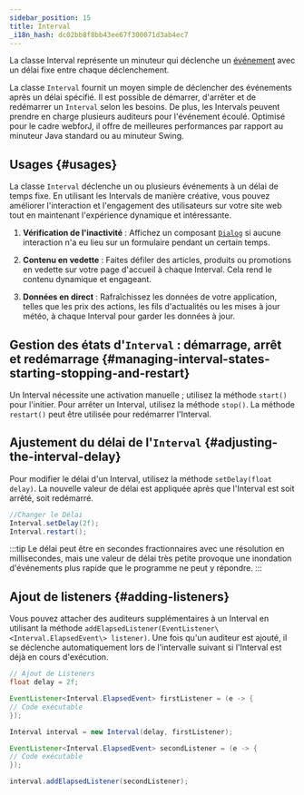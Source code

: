 ```yaml
---
sidebar_position: 15
title: Interval
_i18n_hash: dc02bb8f8bb43ee67f300071d3ab4ec7
---
```

<DocChip chip='since' label='24.02' />
<JavadocLink type="foundation" location="com/webforj/Interval" top='true'/>

La classe <JavadocLink type="foundation" location="com/webforj/Interval" code='true' >Interval</JavadocLink> représente un minuteur qui déclenche un [événement](../building-ui/events) avec un délai fixe entre chaque déclenchement.

La classe `Interval` fournit un moyen simple de déclencher des événements après un délai spécifié. Il est possible de démarrer, d'arrêter et de redémarrer un `Interval` selon les besoins. De plus, les Intervals peuvent prendre en charge plusieurs auditeurs pour l'événement écoulé.
Optimisé pour le cadre webforJ, il offre de meilleures performances par rapport au minuteur Java standard ou au minuteur Swing.

## Usages {#usages}
La classe `Interval` déclenche un ou plusieurs événements à un délai de temps fixe. En utilisant les Intervals de manière créative, vous pouvez améliorer l'interaction et l'engagement des utilisateurs sur votre site web tout en maintenant l'expérience dynamique et intéressante.

1. **Vérification de l'inactivité** : Affichez un composant [`Dialog`](../components/dialog) si aucune interaction n'a eu lieu sur un formulaire pendant un certain temps.

2. **Contenu en vedette** : Faites défiler des articles, produits ou promotions en vedette sur votre page d'accueil à chaque Interval. Cela rend le contenu dynamique et engageant.

3. **Données en direct** : Rafraîchissez les données de votre application, telles que les prix des actions, les fils d'actualités ou les mises à jour météo, à chaque Interval pour garder les données à jour.

## Gestion des états d'`Interval` : démarrage, arrêt et redémarrage {#managing-interval-states-starting-stopping-and-restart}
Un Interval nécessite une activation manuelle ; utilisez la méthode `start()` pour l'initier. Pour arrêter un Interval, utilisez la méthode `stop()`. La méthode `restart()` peut être utilisée pour redémarrer l'Interval.

## Ajustement du délai de l'`Interval` {#adjusting-the-interval-delay}

Pour modifier le délai d'un Interval, utilisez la méthode `setDelay(float delay)`. La nouvelle valeur de délai est appliquée après que l'Interval est soit arrêté, soit redémarré.

```java
//Changer le Délai
Interval.setDelay(2f);
Interval.restart();
```

:::tip
Le délai peut être en secondes fractionnaires avec une résolution en millisecondes, mais une valeur de délai très petite provoque une inondation d'événements plus rapide que le programme ne peut y répondre.
:::

## Ajout de listeners {#adding-listeners}

Vous pouvez attacher des auditeurs supplémentaires à un Interval en utilisant la méthode `addElapsedListener(EventListener\<Interval.ElapsedEvent\> listener)`. Une fois qu'un auditeur est ajouté, il se déclenche automatiquement lors de l'intervalle suivant si l'Interval est déjà en cours d'exécution.

```java
// Ajout de Listeners
float delay = 2f;

EventListener<Interval.ElapsedEvent> firstListener = (e -> {
// Code exécutable
});

Interval interval = new Interval(delay, firstListener);

EventListener<Interval.ElapsedEvent> secondListener = (e -> {
// Code exécutable
});

interval.addElapsedListener(secondListener);
```
